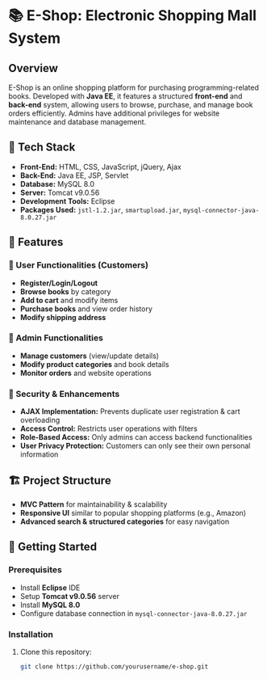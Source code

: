 # 📚 E-Shop: Electronic Shopping Mall System

## Overview
E-Shop is an online shopping platform for purchasing programming-related books. Developed with **Java EE**, it features a structured **front-end** and **back-end** system, allowing users to browse, purchase, and manage book orders efficiently. Admins have additional privileges for website maintenance and database management.

## 🔧 Tech Stack
- **Front-End:** HTML, CSS, JavaScript, jQuery, Ajax  
- **Back-End:** Java EE, JSP, Servlet  
- **Database:** MySQL 8.0  
- **Server:** Tomcat v9.0.56  
- **Development Tools:** Eclipse  
- **Packages Used:** `jstl-1.2.jar`, `smartupload.jar`, `mysql-connector-java-8.0.27.jar`

## 🎯 Features

### 🔹 User Functionalities (Customers)
- **Register/Login/Logout**
- **Browse books** by category
- **Add to cart** and modify items
- **Purchase books** and view order history
- **Modify shipping address**

### 🔹 Admin Functionalities
- **Manage customers** (view/update details)
- **Modify product categories** and book details
- **Monitor orders** and website operations

### 🔹 Security & Enhancements
- **AJAX Implementation:** Prevents duplicate user registration & cart overloading  
- **Access Control:** Restricts user operations with filters  
- **Role-Based Access:** Only admins can access backend functionalities  
- **User Privacy Protection:** Customers can only see their own personal information  

## 🏗 Project Structure
- **MVC Pattern** for maintainability & scalability  
- **Responsive UI** similar to popular shopping platforms (e.g., Amazon)  
- **Advanced search & structured categories** for easy navigation  

## 🚀 Getting Started

### Prerequisites
- Install **Eclipse** IDE
- Setup **Tomcat v9.0.56** server
- Install **MySQL 8.0**
- Configure database connection in `mysql-connector-java-8.0.27.jar`

### Installation
1. Clone this repository:
   ```bash
   git clone https://github.com/yourusername/e-shop.git

